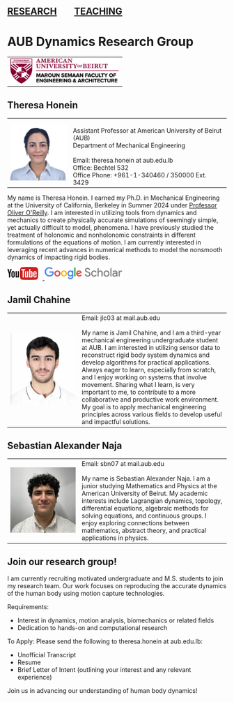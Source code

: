 [RESEARCH](publications)        [TEACHING](teaching.md)
---

# AUB Dynamics Research Group

<table style="border-collapse: collapse; border: none;">
  <tr style="border: none;">
    <td style="border: none;"><img src="MSFEA-logo.png" width="250"></td>
  </tr>
</table>


## Theresa Honein

<table style="border-collapse: collapse; border: none;">
  <tr style="border: none;">
    <td style="border: none;"><img src="headshots/theresahonein31072024.jpg" width="150"></td>
    <td style="border: none;"><br>Assistant Professor at American University of Beirut (AUB)<br>
        Department of Mechanical Engineering<br><br>
        Email: theresa.honein at aub.edu.lb<br>
        Office: Bechtel 532<br>
        Office Phone: +961-1-340460 / 350000  Ext. 3429</td>
  </tr>
</table>

My name is Theresa Honein. I earned my Ph.D. in Mechanical Engineering at the University of California, Berkeley in Summer 2024 under [Professor Oliver O'Reilly](https://me.berkeley.edu/people/oliver-m-oreilly). I am interested in utilizing tools from dynamics and mechanics to create physically accurate simulations of seemingly simple, yet actually difficult to model, phenomena. I have previously studied the treatment of holonomic and nonholonomic constraints in different formulations of the equations of motion. I am currently interested in leveraging recent advances in numerical methods to model the nonsmooth dynamics of impacting rigid bodies.

<p>
  <a href="https://www.youtube.com/@theresahonein" target="_blank">
    <img src="social_media_logos/youtube.png" alt="YouTube" height="30" style="margin-right:10px;">
  </a>
  <!-- <a href="https://www.linkedin.com/in/yourprofile" target="_blank">
    <img src="social_media_logos/linkedin.png" alt="LinkedIn" height="30" style="margin-right:10px;">
  </a> -->
  <a href="https://scholar.google.com/citations?user=_LwpuP4AAAAJ&hl=en&oi=ao" target="_blank">
    <img src="social_media_logos/google_scholar.png" alt="Scholar" height="30" style="margin-right:10px;">
  </a>
  <!-- <a href="https://twitter.com/yourhandle" target="_blank">
    <img src="social_media_logos/X.png.webp" alt="X" height="30">
  </a> -->
</p>


## Jamil Chahine

<table style="border-collapse: collapse; border: none;">
  <tr style="border: none;">
    <td style="border: none;">
      <div style="width: 150px;">
        <img src="headshots/jamil_chahine.jpg" width="150">
      </div>
    </td>
    <td style="border: none;">
      Email: jlc03 at mail.aub.edu <br><br>
       My name is Jamil Chahine, and I am a third-year mechanical engineering undergraduate student at AUB. I am interested in utilizing sensor data to reconstruct rigid body system dynamics and develop algorithms for practical applications. Always eager to learn, especially from scratch, and I enjoy working on systems that involve movement. Sharing what I learn, is very important to me, to contribute to a more collaborative and productive work environment. My goal is to apply mechanical engineering principles across various fields to develop useful and impactful solutions.
    </td>
  </tr>
</table>

## Sebastian Alexander Naja

<table style="border-collapse: collapse; border: none;">
  <tr style="border: none;">
    <td style="border: none;">
      <div style="width: 150px;">
        <img src="headshots/sebastian_naja.jpeg" width="150">
      </div>
    </td>
    <td style="border: none;">
      Email: sbn07 at mail.aub.edu <br><br>
      My name is Sebastian Alexander Naja. I am a junior studying Mathematics and Physics at the American University of Beirut. My academic interests include Lagrangian dynamics, topology, differential equations, algebraic methods for solving equations, and continuous groups. I enjoy exploring connections between mathematics, abstract theory, and practical applications in physics.
    </td>
  </tr>
</table>



## Join our research group!

I am currently recruiting motivated undergraduate and M.S. students to join my research team. Our work focuses on reproducing the accurate dynamics of the human body using motion capture technologies.

Requirements:

- Interest in dynamics, motion analysis, biomechanics or related fields
- Dedication to hands-on and computational research

To Apply:
Please send the following to theresa.honein at aub.edu.lb:

- Unofficial Transcript
- Resume
- Brief Letter of Intent (outlining your interest and any relevant experience)

Join us in advancing our understanding of human body dynamics!